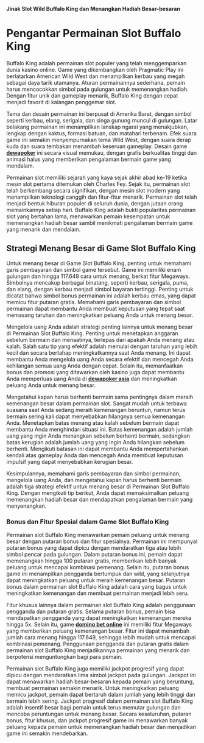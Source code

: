 **Jinak Slot Wild Buffalo King dan Menangkan Hadiah Besar-besaran**

# **Pengantar Permainan Slot Buffalo King**

  

Buffalo King adalah permainan slot populer yang telah menggemparkan dunia kasino online. Game yang dikembangkan oleh Pragmatic Play ini berlatarkan American Wild West dan menampilkan kerbau yang megah sebagai daya tarik utamanya. Aturan permainannya sederhana, pemain harus mencocokkan simbol pada gulungan untuk memenangkan hadiah. Dengan fitur unik dan gameplay menarik, Buffalo King dengan cepat menjadi favorit di kalangan penggemar slot.

  

Tema dan desain permainan ini berpusat di Amerika Barat, dengan simbol seperti kerbau, elang, serigala, dan singa gunung muncul di gulungan. Latar belakang permainan ini menampilkan lanskap ngarai yang menakjubkan, lengkap dengan kaktus, formasi batuan, dan matahari terbenam. Efek suara game ini semakin menyempurnakan tema Wild West, dengan suara derap kuda dan suara tembakan menambah keseruan gameplay. Desain game [**dewapoker**](https://128.199.254.216/) ini secara visual memukau, dengan grafis berkualitas tinggi dan animasi halus yang memberikan pengalaman bermain game yang mendalam.

  

Permainan slot memiliki sejarah yang kaya sejak akhir abad ke-19 ketika mesin slot pertama ditemukan oleh Charles Fey. Sejak itu, permainan slot telah berkembang secara signifikan, dengan mesin slot modern yang menampilkan teknologi canggih dan fitur-fitur menarik. Permainan slot telah menjadi bentuk hiburan populer di seluruh dunia, dengan jutaan orang memainkannya setiap hari. Buffalo King adalah bukti popularitas permainan slot yang bertahan lama, menawarkan pemain kesempatan untuk memenangkan hadiah besar sambil menikmati pengalaman bermain game yang menarik dan mendalam.

  

## **Strategi Menang Besar di Game Slot Buffalo King**

  

Untuk menang besar di Game Slot Buffalo King, penting untuk memahami garis pembayaran dan simbol game tersebut. Game ini memiliki enam gulungan dan hingga 117.649 cara untuk menang, berkat fitur Megaways. Simbolnya mencakup berbagai binatang, seperti kerbau, serigala, puma, dan elang, dengan kerbau menjadi simbol bayaran tertinggi. Penting untuk dicatat bahwa simbol bonus permainan ini adalah kerbau emas, yang dapat memicu fitur putaran gratis. Memahami garis pembayaran dan simbol permainan dapat membantu Anda membuat keputusan yang tepat saat memasang taruhan dan meningkatkan peluang Anda untuk menang besar.

  

Mengelola uang Anda adalah strategi penting lainnya untuk menang besar di Permainan Slot Buffalo King. Penting untuk menetapkan anggaran sebelum bermain dan menaatinya, terlepas dari apakah Anda menang atau kalah. Salah satu tip yang efektif adalah memulai dengan taruhan yang lebih kecil dan secara bertahap meningkatkannya saat Anda menang. Ini dapat membantu Anda mengelola uang Anda secara efektif dan mencegah Anda kehilangan semua uang Anda dengan cepat. Selain itu, memanfaatkan bonus dan promosi yang ditawarkan oleh kasino juga dapat membantu Anda memperluas uang Anda di [**dewapoker asia**](https://89.38.129.15/) dan meningkatkan peluang Anda untuk menang besar.

  

Mengetahui kapan harus berhenti bermain sama pentingnya dalam meraih kemenangan besar dalam permainan slot. Sangat mudah untuk terbawa suasana saat Anda sedang meraih kemenangan beruntun, namun terus bermain sering kali dapat menyebabkan hilangnya semua kemenangan Anda. Menetapkan batas menang atau kalah sebelum bermain dapat membantu Anda menghindari situasi ini. Batas kemenangan adalah jumlah uang yang ingin Anda menangkan sebelum berhenti bermain, sedangkan batas kerugian adalah jumlah uang yang ingin Anda hilangkan sebelum berhenti. Mengikuti batasan ini dapat membantu Anda mempertahankan kendali atas gameplay Anda dan mencegah Anda membuat keputusan impulsif yang dapat menyebabkan kerugian besar.

  

  

  

Kesimpulannya, memahami garis pembayaran dan simbol permainan, mengelola uang Anda, dan mengetahui kapan harus berhenti bermain adalah tiga strategi efektif untuk menang besar di Permainan Slot Buffalo King. Dengan mengikuti tip berikut, Anda dapat memaksimalkan peluang memenangkan hadiah besar dan mendapatkan pengalaman bermain yang menyenangkan.

  

### **Bonus dan Fitur Spesial dalam Game Slot Buffalo King**

  

Permainan slot Buffalo King menawarkan pemain peluang untuk menang besar dengan putaran bonus dan fitur spesialnya. Permainan ini mempunyai putaran bonus yang dapat dipicu dengan mendaratkan tiga atau lebih simbol pencar pada gulungan. Dalam putaran bonus ini, pemain dapat memenangkan hingga 100 putaran gratis, memberikan lebih banyak peluang untuk mencapai kombinasi pemenang. Selain itu, putaran bonus game ini menampilkan pengganda bertumpuk dan wild, yang selanjutnya dapat meningkatkan peluang untuk meraih kemenangan besar. Putaran bonus dalam permainan slot Buffalo King adalah cara yang bagus untuk meningkatkan kemenangan dan membuat permainan menjadi lebih seru.

  

Fitur khusus lainnya dalam permainan slot Buffalo King adalah penggunaan pengganda dan putaran gratis. Selama putaran bonus, pemain bisa mendapatkan pengganda yang dapat meningkatkan kemenangan mereka hingga 5x. Selain itu, game [**domino bet online**](https://68.183.42.215/) ini memiliki fitur Megaways yang memberikan peluang kemenangan besar. Fitur ini dapat menambah jumlah cara menang hingga 117.649, sehingga lebih mudah untuk mencapai kombinasi pemenang. Penggunaan pengganda dan putaran gratis dalam permainan slot Buffalo King menjadikannya permainan yang menarik dan berpotensi menguntungkan bagi para pemain.

  

Permainan slot Buffalo King juga memiliki jackpot progresif yang dapat dipicu dengan mendaratkan lima simbol jackpot pada gulungan. Jackpot ini dapat menawarkan hadiah besar-besaran kepada pemain yang beruntung, membuat permainan semakin menarik. Untuk meningkatkan peluang memicu jackpot, pemain dapat bertaruh dalam jumlah yang lebih tinggi dan bermain lebih sering. Jackpot progresif dalam permainan slot Buffalo King adalah insentif besar bagi pemain untuk terus memutar gulungan dan mencoba peruntungan untuk menang besar. Secara keseluruhan, putaran bonus, fitur khusus, dan jackpot progresif game ini menawarkan banyak peluang kepada pemain untuk memenangkan hadiah besar dan menjadikan game ini semakin mendebarkan.
